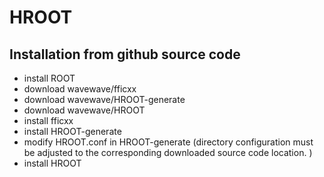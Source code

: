 HROOT
=====

Installation from github source code 
------------------------------------

* install ROOT
* download wavewave/fficxx
* download wavewave/HROOT-generate
* download wavewave/HROOT
* install fficxx 
* install HROOT-generate
* modify HROOT.conf in HROOT-generate (directory configuration must be adjusted to the corresponding downloaded source code location. )
* install HROOT



